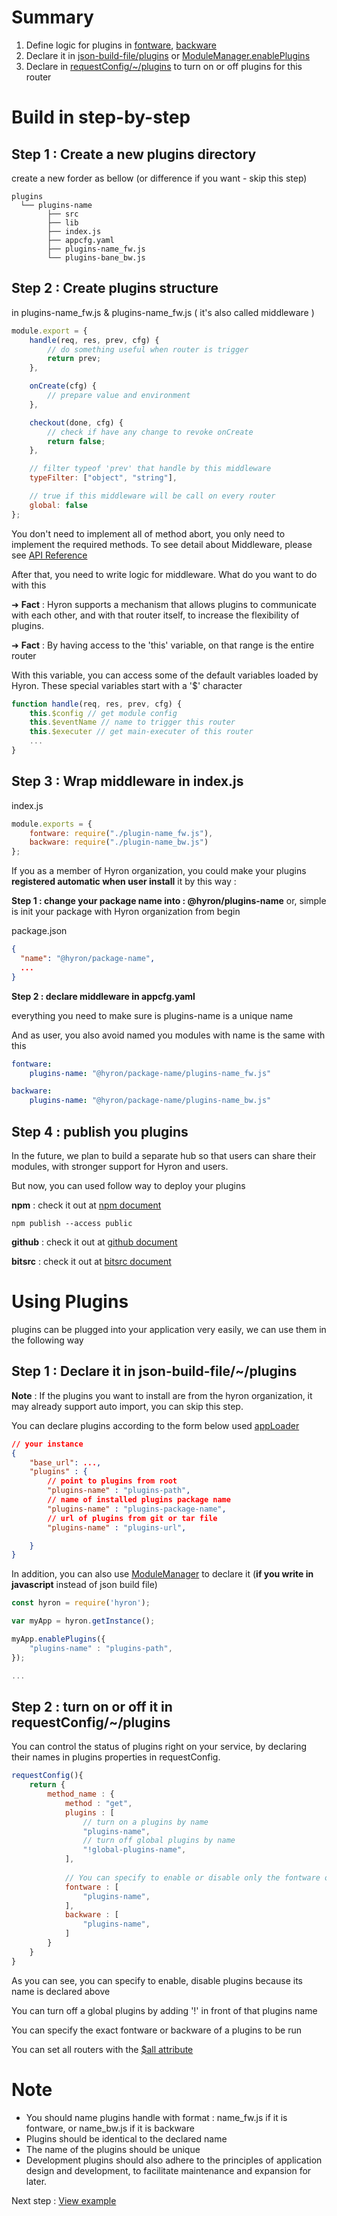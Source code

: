 # Summary
1. Define logic for plugins in [fontware](../api-reference/PluginsMeta.md#var-fontware), [backware](../api-reference/PluginsMeta.md#var-backware)
2. Declare it in [json-build-file/plugins](../buildIn-features/appLoader.core.md) or [ModuleManager.enablePlugins](../api-reference/ModuleManager.md#function-enableplugins-2-override)
3. Declare in [requestConfig/~/plugins](../api-reference/HyronService.md#function-requestconfig) to turn on or off plugins for this router

# Build in step-by-step

## Step 1 : Create a new plugins directory

create a new forder as bellow (or difference if you want - skip this step)

```
plugins
  └── plugins-name
        ├── src
        ├── lib
        ├── index.js
        ├── appcfg.yaml
        ├── plugins-name_fw.js
        └── plugins-bane_bw.js
```

## Step 2 : Create plugins structure

in plugins-name_fw.js & plugins-name_fw.js ( it's also called middleware )

```js
module.export = {
    handle(req, res, prev, cfg) {
        // do something useful when router is trigger
        return prev;
    },

    onCreate(cfg) {
        // prepare value and environment
    },

    checkout(done, cfg) {
        // check if have any change to revoke onCreate
        return false;
    },

    // filter typeof 'prev' that handle by this middleware
    typeFilter: ["object", "string"],

    // true if this middleware will be call on every router
    global: false
};
```

You don't need to implement all of method abort, you only need to implement the required methods. To see detail about Middleware, please see [API Reference](api-reference/PluginsMeta.md)

After that, you need to write logic for middleware. What do you want to do with this

➜ **Fact** : Hyron supports a mechanism that allows plugins to communicate with each other, and with that router itself, to increase the flexibility of plugins.

➜ **Fact** : By having access to the 'this' variable, on that range is the entire router

With this variable, you can access some of the default variables loaded by Hyron. These special variables start with a '\$' character

```js
function handle(req, res, prev, cfg) {
    this.$config // get module config
    this.$eventName // name to trigger this router
    this.$executer // get main-executer of this router
    ...
}
```

## Step 3 : Wrap middleware in index.js

index.js

```js
module.exports = {
    fontware: require("./plugin-name_fw.js"),
    backware: require("./plugin-name_bw.js")
};
```

If you as a member of Hyron organization, you could make your plugins **registered automatic when user install** it by this way :

**Step 1 : change your package name into : @hyron/plugins-name**
or, simple is init your package with Hyron organization from begin

package.json

```json
{
  "name": "@hyron/package-name",
  ...
}
```

**Step 2 : declare middleware in appcfg.yaml**

everything you need to make sure is plugins-name is a unique name

And as user, you also avoid named you modules with name is the same with this

```yaml
fontware:
    plugins-name: "@hyron/package-name/plugins-name_fw.js"

backware:
    plugins-name: "@hyron/package-name/plugins-name_bw.js"
```

## Step 4 : publish you plugins

In the future, we plan to build a separate hub so that users can share their modules, with stronger support for Hyron and users.

But now, you can used follow way to deploy your plugins

**npm** : check it out at [npm document](https://docs.npmjs.com/cli/publish)

```
npm publish --access public
```

**github** : check it out at [github document](https://help.github.com/articles/adding-an-existing-project-to-github-using-the-command-line/)

**bitsrc** : check it out at [bitsrc document](https://docs.bitsrc.io/docs/quick-start.html)

# Using Plugins

plugins can be plugged into your application very easily, we can use them in the following way

## Step 1 : Declare it in json-build-file/~/plugins

**Note** : If the plugins you want to install are from the hyron organization, it may already support auto import, you can skip this step.

You can declare plugins according to the form below used [appLoader](../buildIn-features/appLoader.md)

```json
// your instance
{
    "base_url": ...,
    "plugins" : {
        // point to plugins from root
        "plugins-name" : "plugins-path",
        // name of installed plugins package name
        "plugins-name" : "plugins-package-name",
        // url of plugins from git or tar file
        "plugins-name" : "plugins-url",

    }
}

```

In addition, you can also use [ModuleManager](../api-reference/ModuleManager.md) to declare it (**if you write in javascript** instead of json build file)

```js
const hyron = require('hyron');

var myApp = hyron.getInstance();

myApp.enablePlugins({
    "plugins-name" : "plugins-path",
});

...
```

## Step 2 : turn on or off it in requestConfig/~/plugins

You can control the status of plugins right on your service, by declaring their names in plugins properties in requestConfig.

```js
requestConfig(){
    return {
        method_name : {
            method : "get",
            plugins : [
                // turn on a plugins by name
                "plugins-name",
                // turn off global plugins by name
                "!global-plugins-name",
            ],
            
            // You can specify to enable or disable only the fontware or backware of a plugins used fontware & backware properties
            fontware : [
                "plugins-name",
            ],
            backware : [
                "plugins-name",
            ]
        }
    }
}
```

As you can see, you can specify to enable, disable plugins because its name is declared above

You can turn off a global plugins by adding '!' in front of that plugins name

You can specify the exact fontware or backware of a plugins to be run

You can set all routers with the [$all attribute](../api-reference/HyronService.md#function-requestConfig)

# Note

-   You should name plugins handle with format : name_fw.js if it is fontware, or name_bw.js if it is backware
-   Plugins should be identical to the declared name
-   The name of the plugins should be unique
-   Development plugins should also adhere to the principles of application design and development, to facilitate maintenance and expansion for later.

Next step : [View example](example.md)

